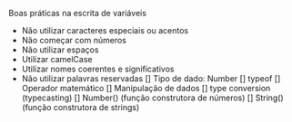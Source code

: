 Boas práticas na escrita de variáveis

- Não utilizar caracteres especiais ou acentos
- Não começar com números
- Não utilizar espaços
- Utilizar camelCase
- Utilizar nomes coerentes e significativos
- Não utilizar palavras reservadas
  [] Tipo de dado: Number
  [] typeof
  [] Operador matemático
  [] Manipulação de dados
  [] type conversion (typecasting)
  [] Number() (função construtora de números)
  [] String() (função construtora de strings)
